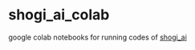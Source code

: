 # shogi_ai_colab
google colab notebooks for running codes of [shogi_ai](https://github.com/sansurrogate/shogi_ai)
